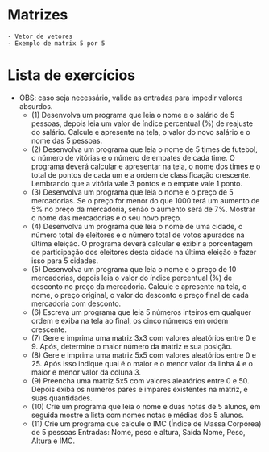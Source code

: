 # Matrizes
	- Vetor de vetores
	- Exemplo de matrix 5 por 5
# Lista de exercícios
- OBS: caso seja necessário, valide as entradas para impedir valores absurdos.
	- (1) Desenvolva um programa que leia o nome e o salário de 5 pessoas, depois leia um valor de índice percentual (%) de reajuste do salário. Calcule e apresente na tela, o valor do novo salário e o nome das 5 pessoas.
	- (2) Desenvolva um programa que leia o nome de 5 times de futebol, o número de vitórias e o número de empates de cada time. O programa deverá calcular e apresentar na tela, o nome dos times e o total de pontos de cada um e a ordem de classificação crescente. Lembrando que a vitória vale 3 pontos e o empate vale 1 ponto.
	- (3) Desenvolva um programa que leia o nome e o preço de 5 mercadorias. Se o preço for menor do que 1000 terá um aumento de 5% no preço da mercadoria, senão o aumento será de 7%. Mostrar o nome das mercadorias e o seu novo preço.
	- (4) Desenvolva um programa que leia o nome de uma cidade, o número total de eleitores e o número total de votos apurados na última eleição. O programa deverá calcular e exibir a porcentagem de participação dos eleitores desta cidade na última eleição e fazer isso para 5 cidades.
	- (5) Desenvolva um programa que leia o nome e o preço de 10 mercadorias, depois leia o valor do índice percentual (%) de desconto no preço da mercadoria. Calcule e apresente na tela, o nome, o preço original, o valor do desconto e preço final de cada mercadoria com desconto.
	- (6) Escreva um programa que leia 5 números inteiros em qualquer ordem e exiba na tela ao final, os cinco números em ordem crescente.
	- (7) Gere e imprima uma matriz 3x3 com valores aleatórios entre 0 e 9. Após, determine o maior número da matriz e sua posição.
	- (8) Gere e imprima uma matriz 5x5 com valores aleatórios entre 0 e 25. Após isso indique qual é o maior e o menor valor da linha 4 e o maior e menor valor da coluna 3. 
	- (9) Preencha uma matriz 5x5 com valores aleatórios entre 0 e 50. Depois exiba os numeros pares e impares existentes na matriz, e suas quantidades.
	- (10) Crie um programa que leia o nome e duas notas de 5 alunos, em seguida mostre a lista com nomes notas e médias dos 5 alunos.
	- (11) Crie um programa que calcule o IMC (Índice de Massa Corpórea) de 5 pessoas Entradas: Nome, peso e altura, Saída Nome, Peso, Altura e IMC.

